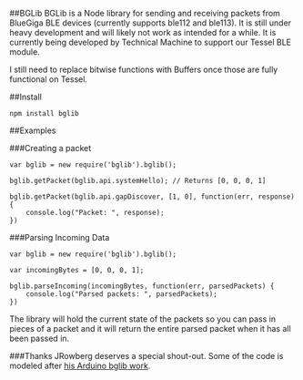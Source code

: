 ##BGLib
BGLib is a Node library for sending and receiving packets from BlueGiga BLE devices (currently supports ble112 and ble113). It is still under heavy development and will likely not work as intended for a while. It is currently being developed by Technical Machine to support our Tessel BLE module.

I still need to replace bitwise functions with Buffers once those are fully functional on Tessel.

##Install
```
npm install bglib
```


##Examples

###Creating a packet

```
var bglib = new require('bglib').bglib();

bglib.getPacket(bglib.api.systemHello); // Returns [0, 0, 0, 1]

bglib.getPacket(bglib.api.gapDiscover, [1, 0], function(err, response) {
	console.log("Packet: ", response);
})
```
###Parsing Incoming Data

```
var bglib = new require('bglib').bglib();

var incomingBytes = [0, 0, 0, 1];

bglib.parseIncoming(incomingBytes, function(err, parsedPackets) {
	console.log("Parsed packets: ", parsedPackets);
})
```

The library will hold the current state of the packets so you can pass in pieces of a packet and it will return the entire parsed packet when it has all been passed in.

###Thanks
JRowberg deserves a special shout-out. Some of the code is modeled after [his Arduino bglib work](https://github.com/jrowberg/bglib).

